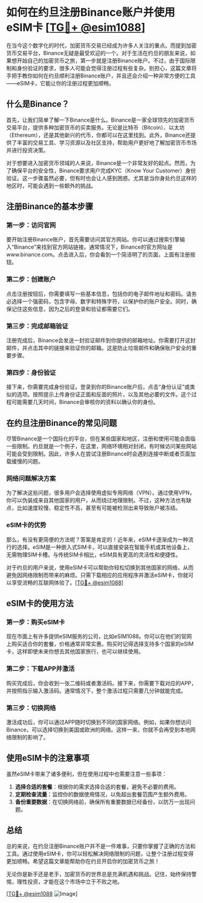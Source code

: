 # 如何在约旦注册Binance账户并使用eSIM卡 [[TG💪+ @esim1088](https://t.me/s/esim1088)]

在当今这个数字化的时代，加密货币交易已经成为许多人关注的重点。而提到加密货币交易平台，Binance无疑是最受欢迎的一个。对于生活在约旦的朋友来说，如果想开始自己的加密货币之旅，第一步就是注册Binance账户。不过，由于国际限制和身份验证的要求，很多人可能会觉得注册过程有些复杂。别担心，这篇文章将手把手教你如何在约旦顺利注册Binance账户，并且还会介绍一种非常方便的工具——eSIM卡，它能让你的注册过程更加顺畅。

## 什么是Binance？

首先，让我们简单了解一下Binance是什么。Binance是一家全球领先的加密货币交易平台，提供多种加密货币的买卖服务。无论是比特币（Bitcoin）、以太坊（Ethereum），还是其他新兴的代币，你都可以在这里找到。此外，Binance还提供了丰富的交易工具、学习资源以及社区支持，帮助用户更好地了解加密货币市场并进行投资决策。

对于想要进入加密货币领域的人来说，Binance是一个非常友好的起点。然而，为了确保平台的安全性，Binance要求用户完成KYC（Know Your Customer）身份验证。这一步骤虽然必要，但有时也会让人感到困惑。尤其是当你身处约旦这样的地区时，可能会遇到一些额外的挑战。

## 注册Binance的基本步骤

### 第一步：访问官网

要开始注册Binance账户，首先需要访问其官方网站。你可以通过搜索引擎输入“Binance”来找到官方网站链接。通常情况下，Binance的官方网址是www.binance.com。点击进入后，你会看到一个简洁明了的页面，上面有注册按钮。

### 第二步：创建账户

点击注册按钮后，你需要填写一些基本信息，包括你的电子邮件地址和密码。请务必选择一个强密码，包含字母、数字和特殊字符，以保护你的账户安全。同时，确保记住这些信息，因为之后的登录和验证都需要它们。

### 第三步：完成邮箱验证

注册完成后，Binance会发送一封验证邮件到你提供的邮箱地址。你需要打开这封邮件，并点击其中的链接来验证你的邮箱。这是防止垃圾邮件和确保账户安全的重要步骤。

### 第四步：身份验证

接下来，你需要完成身份验证。登录到你的Binance账户后，点击“身份认证”或类似的选项。按照提示上传身份证正面和反面的照片，以及其他必要的文件。这个过程可能需要几天时间，Binance会审核你的资料以确认你的身份。

## 在约旦注册Binance的常见问题

尽管Binance是一个国际化的平台，但在某些国家和地区，注册和使用可能会面临一些限制。约旦就是一个例子，在这里，网络环境相对封闭，有时候访问某些网站可能会受到限制。因此，许多人在尝试注册Binance时会遇到连接中断或者页面加载缓慢的问题。

### 网络问题解决方案

为了解决这些问题，很多用户会选择使用虚拟专用网络（VPN）。通过使用VPN，你可以伪装成来自其他国家的用户，从而绕过地理限制。不过，这种方法也有缺点，比如速度较慢、稳定性不高，甚至有可能被检测出来导致账户被冻结。

### eSIM卡的优势

那么，有没有更简便的方法呢？答案是肯定的！近年来，eSIM卡逐渐成为一种流行的选择。eSIM是一种嵌入式SIM卡，可以直接安装在智能手机或其他设备上，无需物理SIM卡槽。与传统SIM卡相比，eSIM具有更高的灵活性和便捷性。

对于约旦的用户来说，使用eSIM卡可以帮助你轻松切换到其他国家的网络，从而避免因网络限制而带来的麻烦。只需下载相应的应用程序并激活eSIM卡，你就可以享受流畅的互联网体验了。[[TG💪+ @esim1088](https://t.me/s/esim1088)]

## eSIM卡的使用方法

### 第一步：购买eSIM卡

现在市面上有许多提供eSIM服务的公司，比如eSIM1088。你可以在他们的官网上购买适合你的套餐，价格通常非常实惠。购买时记得选择支持多个国家的eSIM卡，这样即使未来你想去其他国家旅行，也可以继续使用。

### 第二步：下载APP并激活

购买完成后，你会收到一张二维码或者激活码。接下来，你需要下载对应的APP，并按照指示输入激活码。通常情况下，整个激活过程只需要几分钟就能完成。

### 第三步：切换网络

激活成功后，你可以通过APP随时切换到不同的国家网络。例如，如果你想访问Binance，可以选择切换到美国或欧洲的网络。这样一来，你就不会再受到本地网络限制的影响了。

## 使用eSIM卡的注意事项

虽然eSIM卡带来了诸多便利，但在使用过程中也需要注意一些事项：

1. **选择合适的套餐**：根据你的需求选择合适的套餐，避免不必要的费用。
2. **定期检查流量**：监控你的数据使用情况，以免超出套餐范围产生额外费用。
3. **备份重要数据**：在切换网络前，确保所有重要数据已经备份，以防万一出现问题。

## 总结

总的来说，在约旦注册Binance账户并不是一件难事，只要你掌握了正确的方法和工具。通过使用eSIM卡，你可以轻松解决网络限制的问题，让整个注册过程变得更加顺畅。希望这篇文章能帮助你在约旦开启你的加密货币之旅！

无论你是新手还是老手，加密货币的世界总是充满机遇和挑战。记住，始终保持警惕，理性投资，才能在这个市场中立于不败之地。

[[TG💪+ @esim1088](https://t.me/s/esim1088) ![Image](https://i.postimg.cc/4NQfJmqS/Snipaste-2025-05-13-00-14-12.png)]